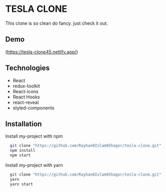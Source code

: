 # TESLA CLONE

This clone is so clean do fancy. just check it out.

## Demo
(https://tesla-clone45.netlify.app/)

## Technologies

- React
- redux-toolkit
- React-icons
- React Hooks
- react-reveal
- styled-components

## Installation

Install my-project with npm

```bash
  git clone "https://github.com/Rayhan0Islam0Shagor/tesla-clone.git"
  npm install
  npm start
```

Install my-project with yarn

```bash
  git clone "https://github.com/Rayhan0Islam0Shagor/tesla-clone.git"
  yarn
  yarn start
```
